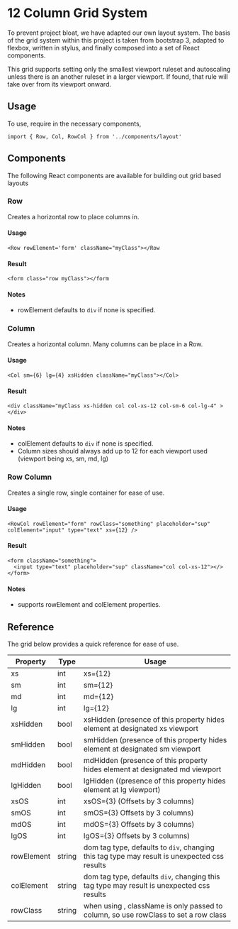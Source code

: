 # 12 Column Grid System

To prevent project bloat, we have adapted our own layout system. The basis of the grid
system within this project is taken from bootstrap 3, adapted to flexbox, written in
stylus, and finally composed into a set of React components.

This grid supports setting only the smallest viewport ruleset and autoscaling unless
there is an another ruleset in a larger viewport. If found, that rule will take over
from its viewport onward.

## Usage
To use, require in the necessary components,

```
import { Row, Col, RowCol } from '../components/layout'
```

## Components
The following React components are available for building out grid based layouts

### Row
Creates a horizontal row to place columns in.

#### Usage
```
<Row rowElement='form' className="myClass"></Row
```

#### Result
```
<form class="row myClass"></form
```

#### Notes
- rowElement defaults to `div` if none is specified.


### Column
Creates a horizontal column. Many columns can be place in a Row.

#### Usage
```
<Col sm={6} lg={4} xsHidden className="myClass"></Col>
```

#### Result
```
<div className="myClass xs-hidden col col-xs-12 col-sm-6 col-lg-4" ></div>
```

#### Notes

- colElement defaults to `div` if none is specified.
- Column sizes should always add up to 12 for each viewport used (viewport being xs, sm, md, lg)


### Row Column
Creates a single row, single container for ease of use.

#### Usage
```
<RowCol rowElement="form" rowClass="something" placeholder="sup" colElement="input" type="text" xs={12} />
```

#### Result
```
<form className="something">
  <input type="text" placeholder="sup" className="col col-xs-12"></>
</form>
```

#### Notes
- supports rowElement and colElement properties.

## Reference
The grid below provides a quick reference for ease of use.

| Property   | Type   | Usage                                                                                        |
|------------|--------|----------------------------------------------------------------------------------------------|
| xs         | int    | xs={12}                                                                                      |
| sm         | int    | sm={12}                                                                                      |
| md         | int    | md={12}                                                                                      |
| lg         | int    | lg={12}                                                                                      |
| xsHidden   | bool   | xsHidden (presence of this property hides element at designated xs viewport                  |
| smHidden   | bool   | smHidden (presence of this property hides element at designated sm viewport                  |
| mdHidden   | bool   | mdHidden   (presence of this property hides element at designated md viewport                |
| lgHidden   | bool   | lgHidden ((presence of this property hides element at lg viewport)                           |
| xsOS       | int    | xsOS={3} (Offsets by 3 columns)                                                              |
| smOS       | int    | smOS={3} Offsets by 3 columns)                                                               |
| mdOS       | int    | mdOS={3} Offsets by 3 columns)                                                               |
| lgOS       | int    | lgOS={3} Offsets by 3 columns)                                                               |
| rowElement | string | dom tag type, defaults to `div`, changing this tag type may result is unexpected css results |
| colElement | string | dom tag type,  defaults `div`, changing this tag type may result is unexpected css results   |
| rowClass   | string | when using <RowCol>, className is only passed to column, so use rowClass to set a row class  |
